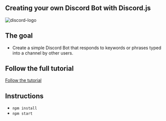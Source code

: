 ## Creating your own Discord Bot with Discord.js

![discord-logo](https://user-images.githubusercontent.com/6104940/51444753-9db49900-1cf3-11e9-863f-4799e7b26c40.png)

## The goal

* Create a simple Discord Bot that responds to keywords or phrases typed into a channel by other users.

## Follow the full tutorial 

<a href="https://grant-bartlett.com/creating-your-own-discord-bot-with-discord.js/">Follow the tutorial</a>

## Instructions
* `npm install`
* `npm start`